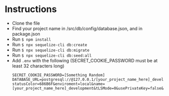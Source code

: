 # Instructions
- Clone the file
- Find your project name in /src/db/config/database.json, and in package.json
- Run `$ npm install`
- Run `$ npx sequelize-cli db:create`
- Run `$ npx sequelize-cli db:migrate`
- Run `$ npx sequelize-cli db:seed:all`
- Add `.env` with the following (SECRET_COOKIE_PASSWORD must be at least 32 characters long)
  ```
  SECRET_COOKIE_PASSWORD=[Something Random]
  DATABASE_URL=postgresql://@127.0.0.1/[your_project_name_here]_development?statusColor=686B6F&enviroment=local&name=[your_project_name_here]_development&tLSMode=0&usePrivateKey=false&safeModeLevel=0&advancedSafeModeLevel=0
  ```
